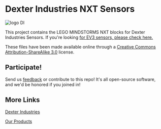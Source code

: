 Dexter Industries NXT Sensors
=====
![logo DI](https://github.com/DexterInd/EV3_Dexter_Industries_Sensors/raw/master/Dev%20Tools/DILogo-125.jpg "Dexter Industries Logo")

This project contains the LEGO MINDSTORMS NXT blocks for Dexter Industries Sensors.  If you're looking [for EV3 sensors, please check here.](https://github.com/DexterInd/EV3_Dexter_Industries_Sensors)  

These files have been made available online through a [Creative Commons Attribution-ShareAlike 3.0](http://creativecommons.org/licenses/by-sa/3.0/) license.


## Participate!
Send us [feedback](http://www.dexterindustries.com/contact) or contribute to this repo!  It's all open-source software, and we'd be honored if you joined in!

## More Links

[Dexter Industries](http://www.dexterindustries.com/)

[Our Products](https://shop.dexterindustries.com/shop/)
